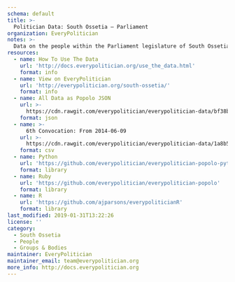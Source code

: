 ```yaml
---
schema: default
title: >-
  Politician Data: South Ossetia — Parliament
organization: EveryPolitician
notes: >-
  Data on the people within the Parliament legislature of South Ossetia.
resources:
  - name: How To Use The Data
    url: 'http://docs.everypolitician.org/use_the_data.html'
    format: info
  - name: View on EveryPolitician
    url: 'http://everypolitician.org/south-ossetia/'
    format: info
  - name: All Data as Popolo JSON
    url: >-
      https://cdn.rawgit.com/everypolitician/everypolitician-data/bf38b126e367fa561861924669c7a5a86129c57a/data/South_Ossetia/Parliament/ep-popolo-v1.0.json
    format: json
  - name: >-
      6th Convocation: From 2014-06-09
    url: >-
      https://cdn.rawgit.com/everypolitician/everypolitician-data/1a8b530862102066e30ea0803ff8b18a52d0f124/data/South_Ossetia/Parliament/term-2014.csv
    format: csv
  - name: Python
    url: 'https://github.com/everypolitician/everypolitician-popolo-python'
    format: library
  - name: Ruby
    url: 'https://github.com/everypolitician/everypolitician-popolo'
    format: library
  - name: R
    url: 'https://github.com/ajparsons/everypoliticianR'
    format: library
last_modified: 2019-01-31T13:22:26
license: ''
category:
  - South Ossetia
  - People
  - Groups & Bodies
maintainer: EveryPolitician
maintainer_email: team@everypolitician.org
more_info: http://docs.everypolitician.org
---
```

